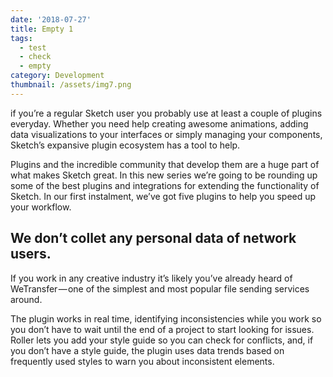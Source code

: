 ```yaml
---
date: '2018-07-27'
title: Empty 1
tags:
  - test
  - check
  - empty
category: Development
thumbnail: /assets/img7.png
---
```

if you’re a regular Sketch user you probably use at least a couple of plugins everyday. Whether you need help creating awesome animations, adding data visualizations to your interfaces or simply managing your components, Sketch’s expansive plugin ecosystem has a tool to help.

Plugins and the incredible community that develop them are 
a huge part of what makes Sketch great. In this new series we’re going to be rounding up some of the best plugins and integrations for extending the functionality of Sketch. In our first instalment, we’ve got five plugins to help you speed up your workflow.

## We don’t collet any personal data of network users.

If you work in any creative industry it’s likely you’ve already heard of WeTransfer — one of the simplest and most popular file sending services around.

The plugin works in real time, identifying inconsistencies while you work so you don’t have to wait until the end of a project to start looking for issues. Roller lets you add your style guide so you can check for conflicts, and, if you don’t have a style guide, the plugin uses data trends based on frequently used styles to warn you about inconsistent elements.
